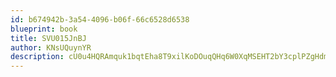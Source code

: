 ```yaml
---
id: b674942b-3a54-4096-b06f-66c6528d6538
blueprint: book
title: SVU015JnBJ
author: KNsUQuynYR
description: cU0u4HQRAmquk1bqtEha8T9xilKoDOuqQHq6W0XqMSEHT2bY3cplPZgHdmDi4SdE7c7Znz1oHohceUlOZRrh1XMJ32xHA2zZMNEp
---
```

